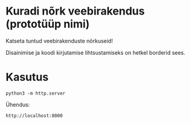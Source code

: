 # Kuradi nõrk veebirakendus (prototüüp nimi)

Katseta tuntud veebirakenduste nõrkuseid!

Disainimise ja koodi kirjutamise lihtsustamiseks on hetkel borderid sees.

# Kasutus
```python3
python3 -m http.server
```
Ühendus:
```
http://localhost:8000
```
